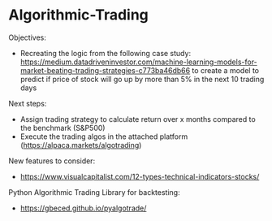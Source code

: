 # Algorithmic-Trading

Objectives:
- Recreating the logic from the following case study: https://medium.datadriveninvestor.com/machine-learning-models-for-market-beating-trading-strategies-c773ba46db66 to create a model to predict if price of stock will go up by more than 5% in the next 10 trading days


Next steps: 
-   Assign trading strategy to calculate return over x months compared to the benchmark (S&P500)
-   Execute the trading algos in the attached platform (https://alpaca.markets/algotrading)


New features to consider:
- https://www.visualcapitalist.com/12-types-technical-indicators-stocks/

Python Algorithmic Trading Library for backtesting:
- https://gbeced.github.io/pyalgotrade/

